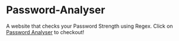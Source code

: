# Password-Analyser
A website that checks your Password Strength using Regex.
Click on [Password Analyser](https://varunmaharana.github.io/password-analyser) to checkout!
